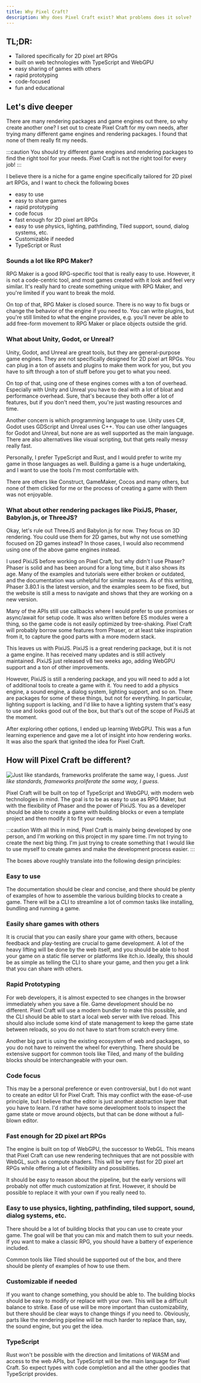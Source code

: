 ```yaml
---
title: Why Pixel Craft?
description: Why does Pixel Craft exist? What problems does it solve?
---
```


## TL;DR:

- Tailored specifically for 2D pixel art RPGs
- built on web technologies with TypeScript and WebGPU
- easy sharing of games with others
- rapid prototyping
- code-focused
- fun and educational

## Let's dive deeper

There are many rendering packages and game engines out there, so why create another one? I set out to create Pixel Craft for my own needs,
after trying many different game engines and rendering packages. I found that none of them really fit my needs.

:::caution
You should try different game engines and rendering packages to find the right tool for your needs. Pixel Craft is not the right tool for every job!
:::

I believe there is a niche for a game engine specifically tailored for 2D pixel art RPGs, and I want to check the following boxes

- easy to use
- easy to share games
- rapid prototyping
- code focus
- fast enough for 2D pixel art RPGs
- easy to use physics, lighting, pathfinding, Tiled support, sound, dialog systems, etc.
- Customizable if needed
- TypeScript or Rust

### Sounds a lot like RPG Maker?

RPG Maker is a good RPG-specific tool that is really easy to use. However, it is not a code-centric tool, and most games created with it look and feel very similar.
It's really hard to create something unique with RPG Maker, and you're limited if you want to break the mold.

On top of that, RPG Maker is closed source. There is no way to fix bugs or change the behavior of the engine if you need to.
You can write plugins, but you're still limited to what the engine provides, e.g. you'll never be able to add free-form movement to RPG Maker or place objects outside the grid.

### What about Unity, Godot, or Unreal?

Unity, Godot, and Unreal are great tools, but they are general-purpose game engines. They are not specifically designed for 2D pixel art RPGs.
You can plug in a ton of assets and plugins to make them work for you, but you have to sift through a ton of stuff before you get to what you need.

On top of that, using one of these engines comes with a ton of overhead. Especially with Unity and Unreal you have to deal with a lot of bloat and performance overhead.
Sure, that's because they both offer a lot of features, but if you don't need them, you're just wasting resources and time.

Another concern is which programming language to use. Unity uses C#, Godot uses GDScript and Unreal uses C++.
You can use other languages for Godot and Unreal, but none are as well supported as the main language.
There are also alternatives like visual scripting, but that gets really messy really fast.

Personally, I prefer TypeScript and Rust, and I would prefer to write my game in those languages as well.
Building a game is a huge undertaking, and I want to use the tools I'm most comfortable with.

There are others like Construct, GameMaker, Cocos and many others, but none of them clicked for me or the process of creating a game with them was not enjoyable.

### What about other rendering packages like PixiJS, Phaser, Babylon.js, or ThreeJS?

Okay, let's rule out ThreeJS and Babylon.js for now. They focus on 3D rendering. You could use them for 2D games, but why not use something focused on 2D games instead?
In those cases, I would also recommend using one of the above game engines instead.

I used PixiJS before working on Pixel Craft, but why didn't I use Phaser? Phaser is solid and has been around for a long time, but it also shows its age.
Many of the examples and tutorials were either broken or outdated, and the documentation was unhelpful for similar reasons.
As of this writing, Phaser 3.80.1 is the latest version, and the examples seem to be fixed, but the website is still a mess to navigate and shows that they are working on a new version.

Many of the APIs still use callbacks where I would prefer to use promises or async/await for setup code. It was also written before ES modules were a thing, so the game code is not easily optimized by tree-shaking.
Pixel Craft will probably borrow some features from Phaser, or at least take inspiration from it, to capture the good parts with a more modern stack.

This leaves us with PixiJS. PixiJS is a great rendering package, but it is not a game engine. It has received many updates and is still actively maintained.
PixiJS just released v8 two weeks ago, adding WebGPU support and a ton of other improvements.

However, PixiJS is still a rendering package, and you will need to add a lot of additional tools to create a game with it.
You need to add a physics engine, a sound engine, a dialog system, lighting support, and so on. There are packages for some of these things, but not for everything.
In particular, lighting support is lacking, and I'd like to have a lighting system that's easy to use and looks good out of the box, but that's out of the scope of PixiJS at the moment.

After exploring other options, I ended up learning WebGPU. This was a fun learning experience and gave me a lot of insight into how rendering works.
It was also the spark that ignited the idea for Pixel Craft.

## How will Pixel Craft be different?

![Just like standards, frameworks proliferate the same way, I guess.](https://imgs.xkcd.com/comics/standards.png)
_Just like standards, frameworks proliferate the same way, I guess._

Pixel Craft will be built on top of TypeScript and WebGPU, with modern web technologies in mind.
The goal is to be as easy to use as RPG Maker, but with the flexibility of Phaser and the power of PixiJS.
You as a developer should be able to create a game with building blocks or even a template project and then modify it to fit your needs.

:::caution
With all this in mind, Pixel Craft is mainly being developed by one person, and I'm working on this project in my spare time. I'm not trying to create the next big thing.
I'm just trying to create something that I would like to use myself to create games and make the development process easier.
:::

The boxes above roughly translate into the following design principles:

### Easy to use

The documentation should be clear and concise, and there should be plenty of examples of how to assemble the various building blocks to create a game.
There will be a CLI to streamline a lot of common tasks like installing, bundling and running a game.

### Easily share games with others

It is crucial that you can easily share your game with others, because feedback and play-testing are crucial to game development.
A lot of the heavy lifting will be done by the web itself, and you should be able to host your game on a static file server or platforms like itch.io.
Ideally, this should be as simple as telling the CLI to share your game, and then you get a link that you can share with others.

### Rapid Prototyping

For web developers, it is almost expected to see changes in the browser immediately when you save a file. Game development should be no different.
Pixel Craft will use a modern bundler to make this possible, and the CLI should be able to start a local web server with live reload.
This should also include some kind of state management to keep the game state between reloads, so you do not have to start from scratch every time.

Another big part is using the existing ecosystem of web and packages, so you do not have to reinvent the wheel for everything.
There should be extensive support for common tools like Tiled, and many of the building blocks should be interchangeable with your own.

### Code focus

This may be a personal preference or even controversial, but I do not want to create an editor UI for Pixel Craft.
This may conflict with the ease-of-use principle, but I believe that the editor is just another abstraction layer that you have to learn.
I'd rather have some development tools to inspect the game state or move around objects, but that can be done without a full-blown editor.

### Fast enough for 2D pixel art RPGs

The engine is built on top of WebGPU, the successor to WebGL. This means that Pixel Craft can use new rendering techniques that are not possible with WebGL, such as compute shaders.
This will be very fast for 2D pixel art RPGs while offering a lot of flexibility and possibilities.

It should be easy to reason about the pipeline, but the early versions will probably not offer much customization at first.
However, it should be possible to replace it with your own if you really need to.

### Easy to use physics, lighting, pathfinding, tiled support, sound, dialog systems, etc.

There should be a lot of building blocks that you can use to create your game. The goal will be that you can mix and match them to suit your needs.
If you want to make a classic RPG, you should have a battery of experience included.

Common tools like Tiled should be supported out of the box, and there should be plenty of examples of how to use them.

### Customizable if needed

If you want to change something, you should be able to. The building blocks should be easy to modify or replace with your own.
This will be a difficult balance to strike. Ease of use will be more important than customizability, but there should be clear ways to change things if you need to.
Obviously, parts like the rendering pipeline will be much harder to replace than, say, the sound engine, but you get the idea.

### TypeScript

Rust won't be possible with the direction and limitations of WASM and access to the web APIs, but TypeScript will be the main language for Pixel Craft.
So expect types with code completion and all the other goodies that TypeScript provides.
